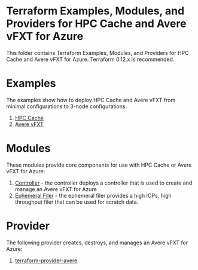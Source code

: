 # Terraform Examples, Modules, and Providers for HPC Cache and Avere vFXT for Azure

This folder contains Terraform Examples, Modules, and Providers for HPC Cache and Avere vFXT for Azure.  Terraform 0.12.x is recommended.

# Examples

The examples show how to deploy HPC Cache and Avere vFXT from minimal configurations to 3-node configurations.

1. [HPC Cache](examples/HPC%20Cache)
2. [Avere vFXT](examples/vfxt)

# Modules

These modules provide core components for use with HPC Cache or Avere vFXT for Azure:

1. [Controller](modules/controller) - the controller deploys a controller that is used to create and manage an Avere vFXT for Azure
2. [Ephemeral Filer](modules/ephemeral_filer) - the ephemeral filer provides a high IOPs, high throughput filer that can be used for scratch data.

# Provider

The following provider creates, destroys, and manages an Avere vFXT for Azure:

1. [terraform-provider-avere](providers/terraform-provider-avere)
